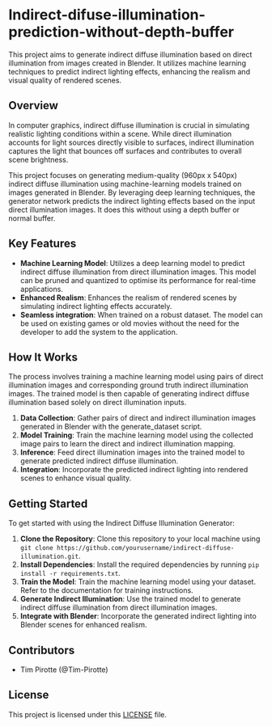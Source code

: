 # Indirect-difuse-illumination-prediction-without-depth-buffer

This project aims to generate indirect diffuse illumination based on direct illumination from images created in Blender. It utilizes machine learning techniques to predict indirect lighting effects, enhancing the realism and visual quality of rendered scenes.

## Overview

In computer graphics, indirect diffuse illumination is crucial in simulating realistic lighting conditions within a scene. While direct illumination accounts for light sources directly visible to surfaces, indirect illumination captures the light that bounces off surfaces and contributes to overall scene brightness.

This project focuses on generating medium-quality (960px x 540px) indirect diffuse illumination using machine-learning models trained on images generated in Blender. By leveraging deep learning techniques, the generator network predicts the indirect lighting effects based on the input direct illumination images. It does this without using a depth buffer or normal buffer.

## Key Features

- **Machine Learning Model**: Utilizes a deep learning model to predict indirect diffuse illumination from direct illumination images. This model can be pruned and quantized to optimise its performance for real-time applications.
- **Enhanced Realism**: Enhances the realism of rendered scenes by simulating indirect lighting effects accurately.
- **Seamless integration**: When trained on a robust dataset. The model can be used on existing games or old movies without the need for the developer to add the system to the application. 

## How It Works

The process involves training a machine learning model using pairs of direct illumination images and corresponding ground truth indirect illumination images. The trained model is then capable of generating indirect diffuse illumination based solely on direct illumination inputs.

1. **Data Collection**: Gather pairs of direct and indirect illumination images generated in Blender with the generate_dataset script.
2. **Model Training**: Train the machine learning model using the collected image pairs to learn the direct and indirect illumination mapping.
3. **Inference**: Feed direct illumination images into the trained model to generate predicted indirect diffuse illumination.
4. **Integration**: Incorporate the predicted indirect lighting into rendered scenes to enhance visual quality.

## Getting Started

To get started with using the Indirect Diffuse Illumination Generator:

1. **Clone the Repository**: Clone this repository to your local machine using `git clone https://github.com/yourusername/indirect-diffuse-illumination.git`.
2. **Install Dependencies**: Install the required dependencies by running `pip install -r requirements.txt`.
3. **Train the Model**: Train the machine learning model using your dataset. Refer to the documentation for training instructions.
4. **Generate Indirect Illumination**: Use the trained model to generate indirect diffuse illumination from direct illumination images.
5. **Integrate with Blender**: Incorporate the generated indirect lighting into Blender scenes for enhanced realism.

## Contributors

- Tim Pirotte (@Tim-Pirotte)

## License

This project is licensed under this [LICENSE](LICENSE) file.
